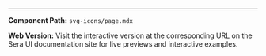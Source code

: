 

---

**Component Path:** `svg-icons/page.mdx`

**Web Version:** Visit the interactive version at the corresponding URL on the Sera UI documentation site for live previews and interactive examples.
